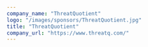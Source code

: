 ```yaml
---
company_name: "ThreatQuotient"
logo: "/images/sponsors/ThreatQuotient.jpg"
title: "ThreatQuotient"
company_url: "https://www.threatq.com/"
---
```

